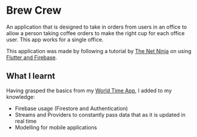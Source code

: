 # Brew Crew
An application that is designed to take in orders from users in an office to allow a person taking coffee orders to make the right cup for each office user. This app works for a single office.

This application was made by following a tutorial by [The Net Ninja](https://www.youtube.com/c/TheNetNinja) on using [Flutter and Firebase](https://www.youtube.com/playlist?list=PL4cUxeGkcC9j--TKIdkb3ISfRbJeJYQwC).
## What I learnt
Having grasped the basics from my [World Time App](https://github.com/chirambaht/Flutter-Example-World-Time-App), I added to my knowledge:
- Firebase usage (Firestore and Authentication)
- Streams and Providers to constantly pass data that as it is updated in real time
- Modelling for mobile applications
